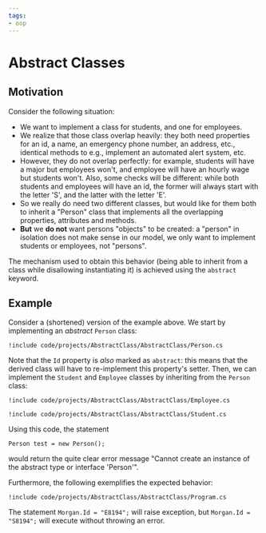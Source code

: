 ```yaml
---
tags:
- oop
---
```


# Abstract Classes

## Motivation

Consider the following situation:

- We want to implement a class for students, and one for employees.
- We realize that those class overlap heavily: they both need properties for an id, a name, an emergency phone number, an address, etc., identical methods to e.g., implement an automated alert system, etc.
- However, they do not overlap perfectly: for example, students will have a major but employees won't, and employee will have an hourly wage but students won't. Also, some checks will be different: while both students and employees will have an id, the former will always start with the letter 'S', and the latter with the letter 'E'.
- So we really do need two different classes, but would like for them both to inherit a "Person" class that implements all the overlapping properties, attributes and methods.
- **But** we **do not** want persons "objects" to be created: a "person" in isolation does not make sense in our model, we only want to implement students or employees, not "persons".

The mechanism used to obtain this behavior (being able to inherit from a class while disallowing instantiating it) is achieved using the `abstract` keyword.

## Example

Consider a (shortened) version of the example above. We start by implementing an *abstract* `Person` class:

```
!include code/projects/AbstractClass/AbstractClass/Person.cs
```

Note that the `Id` property is *also* marked as `abstract`: this means that the derived class will have to re-implement this property's setter.
Then, we can implement the `Student` and `Employee` classes by inheriting from the `Person` class:

```
!include code/projects/AbstractClass/AbstractClass/Employee.cs
```

```
!include code/projects/AbstractClass/AbstractClass/Student.cs
```

Using this code, the statement

```
Person test = new Person();
```

would return the quite clear error message "Cannot create an instance of the abstract type or interface 'Person'".

Furthermore, the following exemplifies the expected behavior:

```
!include code/projects/AbstractClass/AbstractClass/Program.cs
```

The statement `Morgan.Id = "E8194";` will raise exception, but `Morgan.Id = "S8194";` will execute without throwing an error.
